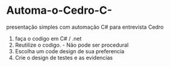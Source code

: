 # Automa-o-Cedro-C-
presentação simples com automação C# para entrevista Cedro 


1. faça o codigo em C# / .net
2. Reutilize o codigo. - Não pode ser procedural
3. Escolha um code design de sua preferencia
4. Crie o design de testes e as evidencias
